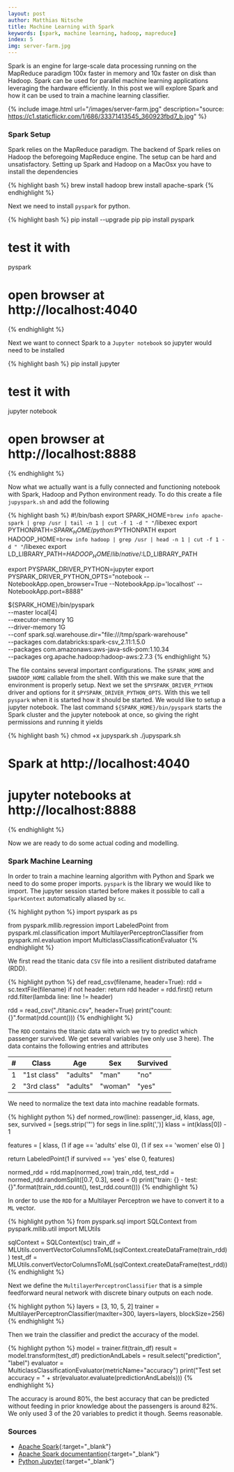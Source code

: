 ```yaml
---
layout: post
author: Matthias Nitsche
title: Machine Learning with Spark
keywords: [spark, machine learning, hadoop, mapreduce]
index: 5
img: server-farm.jpg
---
```


Spark is an engine for large-scale data processing running on the MapReduce paradigm 100x faster in memory and 10x faster on disk than Hadoop. Spark can be used for parallel machine learning applications leveraging the hardware efficiently. In this post we will explore Spark and how it can be used to train a machine learning classifier.

{% include image.html url="/images/server-farm.jpg" description="source: https://c1.staticflickr.com/1/686/33371413545_360923fbd7_b.jpg" %}

### Spark Setup

Spark relies on the MapReduce paradigm. The backend of Spark relies on Hadoop the beforegoing MapReduce engine. The setup can be hard and unsatisfactory. Setting up Spark and Hadoop on a MacOsx you have to install the dependencies

{% highlight bash %}
brew install hadoop
brew install apache-spark
{% endhighlight %}

Next we need to install `pyspark` for python.

{% highlight bash %}
pip install --upgrade pip
pip install pyspark
# test it with
pyspark
# open browser at http://localhost:4040
{% endhighlight %}

Next we want to connect Spark to a `Jupyter notebook` so jupyter would need to be installed

{% highlight bash %}
pip install jupyter
# test it with
jupyter notebook
# open browser at http://localhost:8888
{% endhighlight %}

Now what we actually want is a fully connected and functioning notebook with Spark, Hadoop and Python environment ready. To do this create a file `jupyspark.sh` and add the following

{% highlight bash %}
#!/bin/bash
export SPARK_HOME=`brew info apache-spark | grep /usr | tail -n 1 | cut -f 1 -d " "`/libexec
export PYTHONPATH=$SPARK_HOME/python:$PYTHONPATH
export HADOOP_HOME=`brew info hadoop | grep /usr | head -n 1 | cut -f 1 -d " "`/libexec
export LD_LIBRARY_PATH=$HADOOP_HOME/lib/native/:$LD_LIBRARY_PATH

export PYSPARK_DRIVER_PYTHON=jupyter
export PYSPARK_DRIVER_PYTHON_OPTS="notebook --NotebookApp.open_browser=True --NotebookApp.ip='localhost' --NotebookApp.port=8888"

${SPARK_HOME}/bin/pyspark \
--master local[4] \
--executor-memory 1G \
--driver-memory 1G \
--conf spark.sql.warehouse.dir="file:///tmp/spark-warehouse" \
--packages com.databricks:spark-csv_2.11:1.5.0 \
--packages com.amazonaws:aws-java-sdk-pom:1.10.34 \
--packages org.apache.hadoop:hadoop-aws:2.7.3
{% endhighlight %}

The file contains several important configurations. The `$SPARK_HOME` and `$HADOOP_HOME` callable from the shell. With this we make sure that the environment is properly setup. Next we set the `$PYSPARK_DRIVER_PYTHON` driver and options for it `$PYSPARK_DRIVER_PYTHON_OPTS`. With this we tell `pyspark` when it is started how it should be started. We would like to setup a jupyter notebook. The last command `${SPARK_HOME}/bin/pyspark` starts the Spark cluster and the jupyter notebook at once, so giving the right permissions and running it yields

{% highlight bash %}
chmod +x jupyspark.sh
./jupyspark.sh
# Spark at http://localhost:4040
# jupyter notebooks at http://localhost:8888
{% endhighlight %}

Now we are ready to do some actual coding and modelling.

### Spark Machine Learning

In order to train a machine learning algorithm with Python and Spark we need to do some proper imports. `pyspark` is the library we would like to import. The jupyter session started before makes it possible to call a `SparkContext` automatically aliased by `sc`.

{% highlight python %}
import pyspark as ps

from pyspark.mllib.regression import LabeledPoint
from pyspark.ml.classification import MultilayerPerceptronClassifier
from pyspark.ml.evaluation import MulticlassClassificationEvaluator
{% endhighlight %}

We first read the titanic data `CSV` file into a resilient distributed dataframe (RDD).

{% highlight python %}
def read_csv(filename, header=True):
  rdd = sc.textFile(filename)
  if not header:
    return rdd
  header = rdd.first()
  return rdd.filter(lambda line: line != header)

rdd = read_csv("./titanic.csv", header=True)
print("count: {}".format(rdd.count()))
{% endhighlight %}

The `RDD` contains the titanic data with wich we try to predict which passenger survived. We get several variables (we only use 3 here). The data contains the following entries and attributes

<table class="table table-md table-striped table-bordered">
<thead>
  <tr>
  <th>#</th>
  <th>Class</th>
  <th>Age</th>
  <th>Sex</th>
  <th>Survived</th>
  </tr>
</thead>
<tbody>
  <tr>
  <td>1</td>
  <td>"1st class"</td>
  <td>"adults"</td>
  <td>"man"</td>
  <td>"no"</td>
  </tr>
  <tr>
  <td>2</td>
  <td>"3rd class"</td>
  <td>"adults"</td>
  <td>"woman"</td>
  <td>"yes"</td>
  </tr>
</tbody>
</table>

We need to normalize the text data into machine readable formats.

{% highlight python %}
def normed_row(line):
  passenger_id, klass, age, sex, survived = [segs.strip('"') for segs in line.split(',')]
  klass = int(klass[0]) - 1
  
  features = [
    klass,
    (1 if age == 'adults' else 0),
    (1 if sex == 'women' else 0)
  ]

  return LabeledPoint(1 if survived == 'yes' else 0, features)

normed_rdd = rdd.map(normed_row)
train_rdd, test_rdd = normed_rdd.randomSplit([0.7, 0.3], seed = 0)
print("train: {} - test: {}".format(train_rdd.count(), test_rdd.count()))
{% endhighlight %}

In order to use the `RDD` for a Multilayer Perceptron we have to convert it to a `ML` vector.

{% highlight python %}
from pyspark.sql import SQLContext
from pyspark.mllib.util import MLUtils

sqlContext = SQLContext(sc)
train_df = MLUtils.convertVectorColumnsToML(sqlContext.createDataFrame(train_rdd))
test_df = MLUtils.convertVectorColumnsToML(sqlContext.createDataFrame(test_rdd))
{% endhighlight %}

Next we define the `MultilayerPerceptronClassifier` that is a simple feedforward neural network with discrete binary outputs on each node.

{% highlight python %}
layers = [3, 10, 5, 2]
trainer = MultilayerPerceptronClassifier(maxIter=300, layers=layers, blockSize=256)
{% endhighlight %}

Then we train the classifier and predict the accuracy of the model.

{% highlight python %}
model = trainer.fit(train_df)
result = model.transform(test_df)
predictionAndLabels = result.select("prediction", "label")
evaluator = MulticlassClassificationEvaluator(metricName="accuracy")
print("Test set accuracy = " + str(evaluator.evaluate(predictionAndLabels)))
{% endhighlight %}

The accuracy is around 80%, the best accuracy that can be predicted without feeding in prior knowledge about the passengers is around 82%. We only used 3 of the 20 variables to predict it though. Seems reasonable.

### Sources

- [Apache Spark](https://spark.apache.org/){:target="_blank"}
- [Apache Spark documentantion](https://spark.apache.org/docs){:target="_blank"}
- [Python Jupyter](http://jupyter.org/){:target="_blank"}
